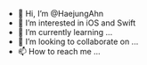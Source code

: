- 👋 Hi, I’m @HaejungAhn
- 👀 I’m interested in iOS and Swift
- 🌱 I’m currently learning ...
- 💞️ I’m looking to collaborate on ...
- 📫 How to reach me ...

<!---
HaejungAhn/HaejungAhn is a ✨ special ✨ repository because its `README.md` (this file) appears on your GitHub profile.
You can click the Preview link to take a look at your changes.
--->
